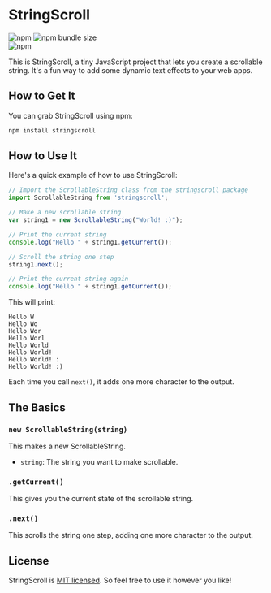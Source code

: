 # StringScroll
![npm](https://img.shields.io/npm/v/stringscroll?style=flat-square)
![npm bundle size](https://img.shields.io/bundlephobia/min/stringscroll?style=flat-square)   
![npm](https://img.shields.io/npm/dw/stringscroll?style=flat-square)  

This is StringScroll, a tiny JavaScript project that lets you create a scrollable string. It's a fun way to add some dynamic text effects to your web apps.

## How to Get It

You can grab StringScroll using npm:

```bash
npm install stringscroll
```

## How to Use It

Here's a quick example of how to use StringScroll:

```javascript
// Import the ScrollableString class from the stringscroll package
import ScrollableString from 'stringscroll';

// Make a new scrollable string
var string1 = new ScrollableString("World! :)");

// Print the current string
console.log("Hello " + string1.getCurrent());

// Scroll the string one step
string1.next();

// Print the current string again
console.log("Hello " + string1.getCurrent());
```

This will print:

```
Hello W
Hello Wo
Hello Wor
Hello Worl
Hello World
Hello World!
Hello World! :
Hello World! :)
```

Each time you call `next()`, it adds one more character to the output.

## The Basics

### `new ScrollableString(string)`

This makes a new ScrollableString.

- `string`: The string you want to make scrollable.

### `.getCurrent()`

This gives you the current state of the scrollable string.

### `.next()`

This scrolls the string one step, adding one more character to the output.

## License

StringScroll is [MIT licensed](./LICENSE). So feel free to use it however you like!